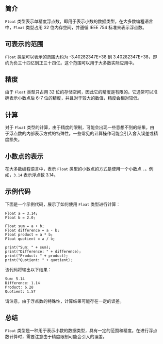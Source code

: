 ## 简介

`Float` 类型表示单精度浮点数，即用于表示小数的数据类型。在大多数编程语言中，`Float` 类型占用 32 位内存空间，并遵循 IEEE 754 标准来表示浮点数。

## 可表示的范围

`Float` 类型可以表示的范围大约为 -3.40282347E+38 到 3.40282347E+38，即约为负三十四亿到正三十四亿。这个范围可以用于大多数实际应用中。

## 精度

由于 `Float` 类型只占用 32 位的存储空间，因此它的精度是有限的。它通常可以准确表示小数点后 6-7 位的精度，并且对于较大的数值，精度会相对较低。

## 计算

对于 `Float` 类型的计算，由于精度的限制，可能会出现一些意想不到的结果。由于浮点数的内部表示方式的特殊性，一些常见的计算操作可能会引入舍入误差或精度损失。

## 小数点的表示

在大多数编程语言中，表示 `Float` 类型的小数点的方式是使用一个小数点 `.`。例如，`3.14` 表示浮点数 3.14。

## 示例代码

下面是一个示例代码，展示了如何使用 `Float` 类型进行计算：

```
Float a = 3.14;
Float b = 2.0;

Float sum = a + b;
Float difference = a - b;
Float product = a * b;
Float quotient = a / b;

print("Sum: " + sum);
print("Difference: " + difference);
print("Product: " + product);
print("Quotient: " + quotient);
```

该代码将输出以下结果：

```
Sum: 5.14
Difference: 1.14
Product: 6.28
Quotient: 1.57
```

请注意，由于浮点数的特殊性，计算结果可能存在一定的误差。

## 总结

`Float` 类型是一种用于表示小数的数据类型，具有一定的范围和精度。在进行浮点数计算时，需要注意由于精度限制可能会引入的误差。